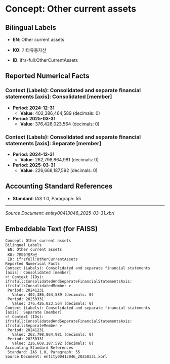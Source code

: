 # Concept: Other current assets

## Bilingual Labels
- **EN**: Other current assets
- **KO**: 기타유동자산

- **ID**: ifrs-full:OtherCurrentAssets

## Reported Numerical Facts

### **Context (Labels): Consolidated and separate financial statements [axis]: Consolidated [member]**
<!-- Context (IDs): ifrs-full:ConsolidatedAndSeparateFinancialStatementsAxis: ifrs-full:ConsolidatedMember -->
- **Period: 2024-12-31**
  - **Value**: 402,386,464,589 (decimals: 0)
- **Period: 2025-03-31**
  - **Value**: 376,426,023,564 (decimals: 0)

### **Context (Labels): Consolidated and separate financial statements [axis]: Separate [member]**
<!-- Context (IDs): ifrs-full:ConsolidatedAndSeparateFinancialStatementsAxis: ifrs-full:SeparateMember -->
- **Period: 2024-12-31**
  - **Value**: 262,798,864,981 (decimals: 0)
- **Period: 2025-03-31**
  - **Value**: 226,668,187,592 (decimals: 0)

## Accounting Standard References
- **Standard**: IAS 1.0, Paragraph: 55

---
*Source Document: entity00413046_2025-03-31.xbrl*
## Embeddable Text (for FAISS)
```text
Concept: Other current assets
Bilingual Labels
 EN: Other current assets
 KO: 기타유동자산
 ID: ifrsfull:OtherCurrentAssets
Reported Numerical Facts
Context (Labels): Consolidated and separate financial statements [axis]: Consolidated [member]
<! Context (IDs): ifrsfull:ConsolidatedAndSeparateFinancialStatementsAxis: ifrsfull:ConsolidatedMember >
 Period: 20241231
   Value: 402,386,464,589 (decimals: 0)
 Period: 20250331
   Value: 376,426,023,564 (decimals: 0)
Context (Labels): Consolidated and separate financial statements [axis]: Separate [member]
<! Context (IDs): ifrsfull:ConsolidatedAndSeparateFinancialStatementsAxis: ifrsfull:SeparateMember >
 Period: 20241231
   Value: 262,798,864,981 (decimals: 0)
 Period: 20250331
   Value: 226,668,187,592 (decimals: 0)
Accounting Standard References
 Standard: IAS 1.0, Paragraph: 55
Source Document: entity00413046_20250331.xbrl
```